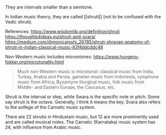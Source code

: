 They are intervals smaller than a semitone.

In Indian music theory, they are called [[shruti]] (not to be confused with the Vedic shruti).

References: https://www.wisdomlib.org/definition/shruti
https://thoughts4ideas.eu/shruti-and-svara/
https://medium.com/@monicajoshi_26785/shruti-shravan-anatomy-of-shruti-in-indian-classical-music-83f4ddcddc48

Non-Western music includes microotones: https://www.huygens-fokker.org/microtonality.html
> Much non-Western music is microtonal: classical music from India, Turkey, Arabia and Persia, gamelan music from Indonesia, xylophone music from Africa, Byzantyne liturgical music, folk music from Middle- and Eastern Europe, the Caucasus, etc.

Shruti is the interval or step, while Swara is the specific note or pitch.
Some say shruti is the octave. Generally, I think it means the key.
Svara also refers to the solfege of the Carnatic music system.

There are 22 shrutis in Hindustani music, but 12 are more prominently used and are called musical notes.
The Carnatic (Karnataka) music system has 24, with influence from Arabic music.